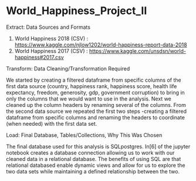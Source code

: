 # World_Happiness_Project_II

Extract:
  Data Sources and Formats
  1. World Happiness 2018 (CSV) : https://www.kaggle.com/njlow1202/world-happiness-report-data-2018
  2. World Happiness 2017 (CSV) : https://www.kaggle.com/unsdsn/world-happiness#2017.csv
  
Transform: Data Cleaning/Transformation Required
  
  We started by creating a filtered dataframe from specific columns of the first data source (country, happiness rank, happiness score, health life expectancy, freedom, generosity, gdp, government corruption) to bring in only the columns that we would want to use in the analysis. 
  Next we cleaned up the column headers by renaming several of the columns. 
  From the second data source we repeated the first two steps -creating a filtered dataframe from specific columns and renaming the headers to coordinate (when needed) with the first data set. 

Load: Final Database, Tables/Collections, Why This Was Chosen

The final database used for this analysis is SQLpostgres. In[6] of the jupyter notebook creates a database connection allowing us to work with our cleaned data in a relational database. The benefits of using SQL are that relational databased enable dynamic views and allow for us to explore the two data sets while maintaining a defined relationship between the two.
